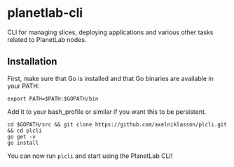 # planetlab-cli
CLI for managing slices, deploying applications and various other tasks related to PlanetLab nodes.

## Installation
First, make sure that Go is installed and that Go binaries are available in your PATH:
```
export PATH=$PATH:$GOPATH/bin
```

Add it to your bash_profile or similar if you want this to be persistent.

```
cd $GOPATH/src && git clone https://github.com/axelniklasson/plcli.git && cd plcli
go get -v
go install
```

You can now run `plcli` and start using the PlanetLab CLI!